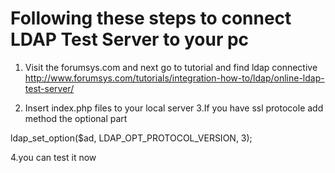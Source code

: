 # Following these steps to connect LDAP Test Server to your pc

1. Visit the forumsys.com and next go to tutorial and find ldap connective 
http://www.forumsys.com/tutorials/integration-how-to/ldap/online-ldap-test-server/

2. Insert index.php files to your local server
3.If you have ssl protocole add method the optional part

ldap_set_option($ad, LDAP_OPT_PROTOCOL_VERSION, 3);

4.you can test it now
